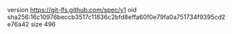 version https://git-lfs.github.com/spec/v1
oid sha256:16c10976beccb3517c11836c2bfd8effa60f0e79fa0a751734f9395cd2e76a42
size 496

